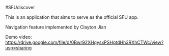 #SFUdiscover

This is an application that aims to serve as the official SFU app. 

Navigation feature implemented by Clayton Jian

Demo video: https://drive.google.com/file/d/0Bwr92XHqysxPSHptdHh3RXhCTWc/view?usp=sharing
